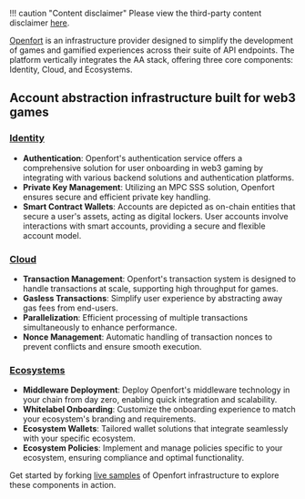 !!! caution "Content disclaimer"
    Please view the third-party content disclaimer [here](https://github.com/0xPolygon/polygon-docs/blob/main/CONTENT_DISCLAIMER.md).

[Openfort](https://openfort.xyz) is an infrastructure provider designed to simplify the development of games and gamified experiences across their suite of API endpoints. The platform vertically integrates the AA stack, offering three core components: Identity, Cloud, and Ecosystems.

## Account abstraction infrastructure built for web3 games

### [Identity](https://www.openfort.xyz/docs/guides/auth)
- **Authentication**: Openfort's authentication service offers a comprehensive solution for user onboarding in web3 gaming by integrating with various backend solutions and authentication platforms.
- **Private Key Management**: Utilizing an MPC SSS solution, Openfort ensures secure and efficient private key handling.
- **Smart Contract Wallets**: Accounts are depicted as on-chain entities that secure a user's assets, acting as digital lockers. User accounts involve interactions with smart accounts, providing a secure and flexible account model.

### [Cloud](https://www.openfort.xyz/docs/guides/transaction-cloud)
- **Transaction Management**: Openfort's transaction system is designed to handle transactions at scale, supporting high throughput for games.
- **Gasless Transactions**: Simplify user experience by abstracting away gas fees from end-users.
- **Parallelization**: Efficient processing of multiple transactions simultaneously to enhance performance.
- **Nonce Management**: Automatic handling of transaction nonces to prevent conflicts and ensure smooth execution.

### [Ecosystems](https://www.openfort.xyz/docs/guides/ecosystem)
- **Middleware Deployment**: Deploy Openfort's middleware technology in your chain from day zero, enabling quick integration and scalability.
- **Whitelabel Onboarding**: Customize the onboarding experience to match your ecosystem's branding and requirements.
- **Ecosystem Wallets**: Tailored wallet solutions that integrate seamlessly with your specific ecosystem.
- **Ecosystem Policies**: Implement and manage policies specific to your ecosystem, ensuring compliance and optimal functionality.

Get started by forking [live samples](https://www.openfort.xyz/docs/guides/resources) of Openfort infrastructure to explore these components in action.
